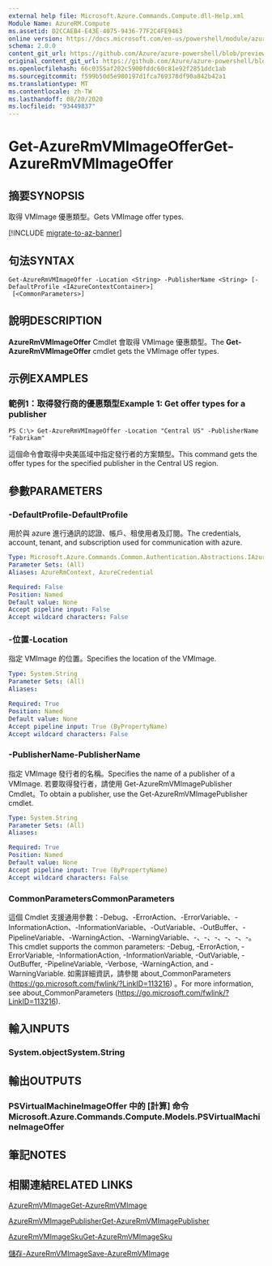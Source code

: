 ```yaml
---
external help file: Microsoft.Azure.Commands.Compute.dll-Help.xml
Module Name: AzureRM.Compute
ms.assetid: D2CCAEB4-E43E-4075-9436-77F2C4FE9463
online version: https://docs.microsoft.com/en-us/powershell/module/azurerm.compute/get-azurermvmimageoffer
schema: 2.0.0
content_git_url: https://github.com/Azure/azure-powershell/blob/preview/src/ResourceManager/Compute/Commands.Compute/help/Get-AzureRmVMImageOffer.md
original_content_git_url: https://github.com/Azure/azure-powershell/blob/preview/src/ResourceManager/Compute/Commands.Compute/help/Get-AzureRmVMImageOffer.md
ms.openlocfilehash: 66c0355af202c5900fddc60c81e92f2851ddc1ab
ms.sourcegitcommit: f599b50d5e980197d1fca769378df90a842b42a1
ms.translationtype: MT
ms.contentlocale: zh-TW
ms.lasthandoff: 08/20/2020
ms.locfileid: "93449837"
---
```

# <span data-ttu-id="5efd3-101">Get-AzureRmVMImageOffer</span><span class="sxs-lookup"><span data-stu-id="5efd3-101">Get-AzureRmVMImageOffer</span></span>

## <span data-ttu-id="5efd3-102">摘要</span><span class="sxs-lookup"><span data-stu-id="5efd3-102">SYNOPSIS</span></span>
<span data-ttu-id="5efd3-103">取得 VMImage 優惠類型。</span><span class="sxs-lookup"><span data-stu-id="5efd3-103">Gets VMImage offer types.</span></span>

[!INCLUDE [migrate-to-az-banner](../../includes/migrate-to-az-banner.md)]

## <span data-ttu-id="5efd3-104">句法</span><span class="sxs-lookup"><span data-stu-id="5efd3-104">SYNTAX</span></span>

```
Get-AzureRmVMImageOffer -Location <String> -PublisherName <String> [-DefaultProfile <IAzureContextContainer>]
 [<CommonParameters>]
```

## <span data-ttu-id="5efd3-105">說明</span><span class="sxs-lookup"><span data-stu-id="5efd3-105">DESCRIPTION</span></span>
<span data-ttu-id="5efd3-106">**AzureRmVMImageOffer** Cmdlet 會取得 VMImage 優惠類型。</span><span class="sxs-lookup"><span data-stu-id="5efd3-106">The **Get-AzureRmVMImageOffer** cmdlet gets the VMImage offer types.</span></span>

## <span data-ttu-id="5efd3-107">示例</span><span class="sxs-lookup"><span data-stu-id="5efd3-107">EXAMPLES</span></span>

### <span data-ttu-id="5efd3-108">範例1：取得發行商的優惠類型</span><span class="sxs-lookup"><span data-stu-id="5efd3-108">Example 1: Get offer types for a publisher</span></span>
```
PS C:\> Get-AzureRmVMImageOffer -Location "Central US" -PublisherName "Fabrikam"
```

<span data-ttu-id="5efd3-109">這個命令會取得中央美區域中指定發行者的方案類型。</span><span class="sxs-lookup"><span data-stu-id="5efd3-109">This command gets the offer types for the specified publisher in the Central US region.</span></span>

## <span data-ttu-id="5efd3-110">參數</span><span class="sxs-lookup"><span data-stu-id="5efd3-110">PARAMETERS</span></span>

### <span data-ttu-id="5efd3-111">-DefaultProfile</span><span class="sxs-lookup"><span data-stu-id="5efd3-111">-DefaultProfile</span></span>
<span data-ttu-id="5efd3-112">用於與 azure 進行通訊的認證、帳戶、租使用者及訂閱。</span><span class="sxs-lookup"><span data-stu-id="5efd3-112">The credentials, account, tenant, and subscription used for communication with azure.</span></span>

```yaml
Type: Microsoft.Azure.Commands.Common.Authentication.Abstractions.IAzureContextContainer
Parameter Sets: (All)
Aliases: AzureRmContext, AzureCredential

Required: False
Position: Named
Default value: None
Accept pipeline input: False
Accept wildcard characters: False
```

### <span data-ttu-id="5efd3-113">-位置</span><span class="sxs-lookup"><span data-stu-id="5efd3-113">-Location</span></span>
<span data-ttu-id="5efd3-114">指定 VMImage 的位置。</span><span class="sxs-lookup"><span data-stu-id="5efd3-114">Specifies the location of the VMImage.</span></span>

```yaml
Type: System.String
Parameter Sets: (All)
Aliases:

Required: True
Position: Named
Default value: None
Accept pipeline input: True (ByPropertyName)
Accept wildcard characters: False
```

### <span data-ttu-id="5efd3-115">-PublisherName</span><span class="sxs-lookup"><span data-stu-id="5efd3-115">-PublisherName</span></span>
<span data-ttu-id="5efd3-116">指定 VMImage 發行者的名稱。</span><span class="sxs-lookup"><span data-stu-id="5efd3-116">Specifies the name of a publisher of a VMImage.</span></span>
<span data-ttu-id="5efd3-117">若要取得發行者，請使用 Get-AzureRmVMImagePublisher Cmdlet。</span><span class="sxs-lookup"><span data-stu-id="5efd3-117">To obtain a publisher, use the Get-AzureRmVMImagePublisher cmdlet.</span></span>

```yaml
Type: System.String
Parameter Sets: (All)
Aliases:

Required: True
Position: Named
Default value: None
Accept pipeline input: True (ByPropertyName)
Accept wildcard characters: False
```

### <span data-ttu-id="5efd3-118">CommonParameters</span><span class="sxs-lookup"><span data-stu-id="5efd3-118">CommonParameters</span></span>
<span data-ttu-id="5efd3-119">這個 Cmdlet 支援通用參數：-Debug、-ErrorAction、-ErrorVariable、-InformationAction、-InformationVariable、-OutVariable、-OutBuffer、-PipelineVariable、-WarningAction、-WarningVariable、-、-、-、-、-、-。</span><span class="sxs-lookup"><span data-stu-id="5efd3-119">This cmdlet supports the common parameters: -Debug, -ErrorAction, -ErrorVariable, -InformationAction, -InformationVariable, -OutVariable, -OutBuffer, -PipelineVariable, -Verbose, -WarningAction, and -WarningVariable.</span></span> <span data-ttu-id="5efd3-120">如需詳細資訊，請參閱 about_CommonParameters (https://go.microsoft.com/fwlink/?LinkID=113216) 。</span><span class="sxs-lookup"><span data-stu-id="5efd3-120">For more information, see about_CommonParameters (https://go.microsoft.com/fwlink/?LinkID=113216).</span></span>

## <span data-ttu-id="5efd3-121">輸入</span><span class="sxs-lookup"><span data-stu-id="5efd3-121">INPUTS</span></span>

### <span data-ttu-id="5efd3-122">System.object</span><span class="sxs-lookup"><span data-stu-id="5efd3-122">System.String</span></span>

## <span data-ttu-id="5efd3-123">輸出</span><span class="sxs-lookup"><span data-stu-id="5efd3-123">OUTPUTS</span></span>

### <span data-ttu-id="5efd3-124">PSVirtualMachineImageOffer 中的 [計算] 命令</span><span class="sxs-lookup"><span data-stu-id="5efd3-124">Microsoft.Azure.Commands.Compute.Models.PSVirtualMachineImageOffer</span></span>

## <span data-ttu-id="5efd3-125">筆記</span><span class="sxs-lookup"><span data-stu-id="5efd3-125">NOTES</span></span>

## <span data-ttu-id="5efd3-126">相關連結</span><span class="sxs-lookup"><span data-stu-id="5efd3-126">RELATED LINKS</span></span>

[<span data-ttu-id="5efd3-127">AzureRmVMImage</span><span class="sxs-lookup"><span data-stu-id="5efd3-127">Get-AzureRmVMImage</span></span>](./Get-AzureRmVMImage.md)

[<span data-ttu-id="5efd3-128">AzureRmVMImagePublisher</span><span class="sxs-lookup"><span data-stu-id="5efd3-128">Get-AzureRmVMImagePublisher</span></span>](./Get-AzureRmVMImagePublisher.md)

[<span data-ttu-id="5efd3-129">AzureRmVMImageSku</span><span class="sxs-lookup"><span data-stu-id="5efd3-129">Get-AzureRmVMImageSku</span></span>](./Get-AzureRmVMImageSku.md)

[<span data-ttu-id="5efd3-130">儲存-AzureRmVMImage</span><span class="sxs-lookup"><span data-stu-id="5efd3-130">Save-AzureRmVMImage</span></span>](./Save-AzureRmVMImage.md)


